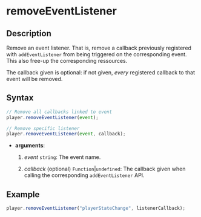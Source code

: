 # removeEventListener

## Description

Remove an event listener.
That is, remove a callback previously registered with `addEventListener` from
being triggered on the corresponding event. This also free-up the corresponding
ressources.

The callback given is optional: if not given, _every_ registered callback to
that event will be removed.

## Syntax

```js
// Remove all callbacks linked to event
player.removeEventListener(event);

// Remove specific listener
player.removeEventListener(event, callback);
```

  - **arguments**:

     1. _event_ `string`: The event name.

     2. _callback_ (optional) `Function`|`undefined`: The callback given when
        calling the corresponding `addEventListener` API.

## Example

```js
player.removeEventListener("playerStateChange", listenerCallback);
```

